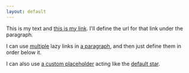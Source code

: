 ```yaml
---
layout: default
---
```


This is my text and [this is my link][*]. I'll define
the url for that link under the paragraph.

[*]: http://brettterpstra.com

I can use [multiple][*] lazy links in [a paragraph][*],
and then just define them in order below it.

[*]: https://gist.github.com/ttscoff/7059952
[*]: http://blog.bignerdranch.com/4044-rock-heads/

I can also use [a custom placeholder][-] acting like the [default star][-].

[-]: https://example.org/custom
[-]: https://example.org/default

